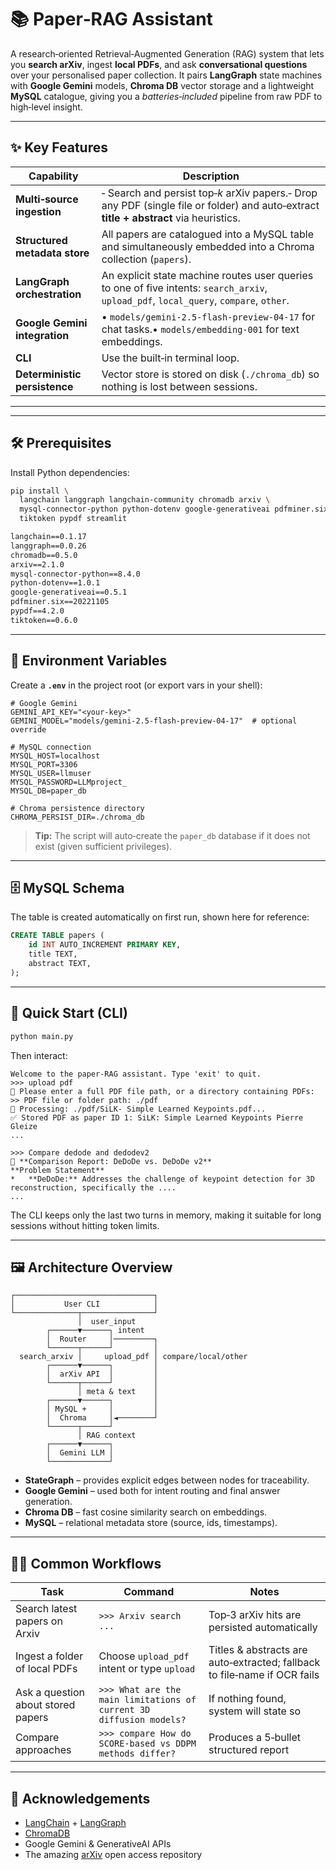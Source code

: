 # 📚 Paper‑RAG Assistant

A research‑oriented Retrieval‑Augmented Generation (RAG) system that lets you **search arXiv**, ingest **local PDFs**, and ask **conversational questions** over your personalised paper collection.
It pairs **LangGraph** state machines with **Google Gemini** models, **Chroma DB** vector storage and a lightweight **MySQL** catalogue, giving you a *batteries‑included* pipeline from raw PDF to high‑level insight.

---

## ✨ Key Features

| Capability                    | Description                                                                                                                            |
| ----------------------------- | -------------------------------------------------------------------------------------------------------------------------------------- |
| **Multi‑source ingestion**    | ‑ Search and persist top‑*k* arXiv papers.‑ Drop any PDF (single file or folder) and auto‑extract **title + abstract** via heuristics. |
| **Structured metadata store** | All papers are catalogued into a MySQL table and simultaneously embedded into a Chroma collection (`papers`).                          |
| **LangGraph orchestration**   | An explicit state machine routes user queries to one of five intents: `search_arxiv`, `upload_pdf`, `local_query`, `compare`, `other`. |
| **Google Gemini integration** | • `models/gemini‑2.5‑flash‑preview‑04‑17` for chat tasks.• `models/embedding‑001` for text embeddings.                                 |
| **CLI**     | Use the built‑in terminal loop.                                                            |
| **Deterministic persistence** | Vector store is stored on disk (`./chroma_db`) so nothing is lost between sessions.                                                    |

---

---

## 🛠️ Prerequisites


Install Python dependencies:

```bash
pip install \
  langchain langgraph langchain-community chromadb arxiv \
  mysql-connector-python python-dotenv google-generativeai pdfminer.six \
  tiktoken pypdf streamlit
```

```txt
langchain==0.1.17
langgraph==0.0.26
chromadb==0.5.0
arxiv==2.1.0
mysql-connector-python==8.4.0
python-dotenv==1.0.1
google-generativeai==0.5.1
pdfminer.six==20221105
pypdf==4.2.0
tiktoken==0.6.0
```

---

## 🔐 Environment Variables

Create a **`.env`** in the project root (or export vars in your shell):

```env
# Google Gemini
GEMINI_API_KEY="<your‑key>"
GEMINI_MODEL="models/gemini-2.5-flash-preview-04-17"  # optional override

# MySQL connection
MYSQL_HOST=localhost
MYSQL_PORT=3306
MYSQL_USER=llmuser
MYSQL_PASSWORD=LLMproject_
MYSQL_DB=paper_db

# Chroma persistence directory
CHROMA_PERSIST_DIR=./chroma_db
```

> **Tip:** The script will auto‑create the `paper_db` database if it does not exist (given sufficient privileges).

---

## 🗄️ MySQL Schema

The table is created automatically on first run, shown here for reference:

```sql
CREATE TABLE papers (
    id INT AUTO_INCREMENT PRIMARY KEY,
    title TEXT,
    abstract TEXT,
);
```

---

## 🚀 Quick Start (CLI)

```bash
python main.py
```

Then interact:

```text
Welcome to the paper‑RAG assistant. Type 'exit' to quit.
>>> upload pdf
📄 Please enter a full PDF file path, or a directory containing PDFs:
>> PDF file or folder path: ./pdf
📑 Processing: ./pdf/SiLK- Simple Learned Keypoints.pdf...
✅ Stored PDF as paper ID 1: SiLK: Simple Learned Keypoints Pierre Gleize
...

>>> Compare dedode and dedodev2
💬 **Comparison Report: DeDoDe vs. DeDoDe v2**
**Problem Statement**
*   **DeDoDe:** Addresses the challenge of keypoint detection for 3D reconstruction, specifically the ....
...
```

The CLI keeps only the last two turns in memory, making it suitable for long sessions without hitting token limits.

---

## 🖼️ Architecture Overview

```
┌───────────────────────────────┐
│           User CLI            │
└──────────────┬────────────────┘
               │  user_input
        ┌──────▼──────┐ intent
        │  Router     │─────────┐
        └──────┬──────┘         │
  search_arxiv │     upload_pdf │ compare/local/other
        ┌──────▼──────┐         │
        │  arXiv API  │         │
        └──────┬──────┘         │
               │ meta & text    │
        ┌──────▼──────┐         │
        │ MySQL +     │         │
        │  Chroma     │◄────────┘
        └──────┬──────┘
               │ RAG context
        ┌──────▼──────┐
        │  Gemini LLM │
        └─────────────┘
```

* **StateGraph**   – provides explicit edges between nodes for traceability.
* **Google Gemini** – used both for intent routing and final answer generation.
* **Chroma DB**     – fast cosine similarity search on embeddings.
* **MySQL**         – relational metadata store (source, ids, timestamps).

---

## 🏃‍♂️ Common Workflows

| Task                                     | Command                                                             | Notes                                                                     |
| ---------------------------------------- | ------------------------------------------------------------------- | ------------------------------------------------------------------------- |
| Search latest papers on Arxiv | `>>> Arxiv search ...`                                                | Top‑3 arXiv hits are persisted automatically                              |
| Ingest a folder of local PDFs            | Choose `upload_pdf` intent or type `upload`                         | Titles & abstracts are auto‑extracted; fallback to file‑name if OCR fails |
| Ask a question about stored papers       | `>>> What are the main limitations of current 3D diffusion models?` | If nothing found, system will state so                                    |
| Compare approaches                       | `>>> compare How do SCORE‑based vs DDPM methods differ?`            | Produces a 5‑bullet structured report                                     |

---

## 🙏 Acknowledgements

* [LangChain](https://github.com/langchain-ai/langchain) + [LangGraph](https://github.com/normal-computing/langgraph)
* [ChromaDB](https://github.com/chroma-core/chroma)
* Google Gemini & GenerativeAI APIs
* The amazing [arXiv](https://arxiv.org) open access repository
